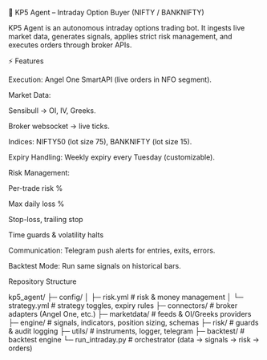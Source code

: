 📘 KP5 Agent – Intraday Option Buyer (NIFTY / BANKNIFTY)

KP5 Agent is an autonomous intraday options trading bot.
It ingests live market data, generates signals, applies strict risk management, and executes orders through broker APIs.

⚡ Features

Execution: Angel One SmartAPI (live orders in NFO segment).

Market Data:

Sensibull → OI, IV, Greeks.

Broker websocket → live ticks.

Indices: NIFTY50 (lot size 75), BANKNIFTY (lot size 15).

Expiry Handling: Weekly expiry every Tuesday (customizable).

Risk Management:

Per-trade risk %

Max daily loss %

Stop-loss, trailing stop

Time guards & volatility halts

Communication: Telegram push alerts for entries, exits, errors.

Backtest Mode: Run same signals on historical bars.

Repository Structure

kp5_agent/
├─ config/
│  ├─ risk.yml             # risk & money management
│  └─ strategy.yml         # strategy toggles, expiry rules
├─ connectors/             # broker adapters (Angel One, etc.)
├─ marketdata/             # feeds & OI/Greeks providers
├─ engine/                 # signals, indicators, position sizing, schemas
├─ risk/                   # guards & audit logging
├─ utils/                  # instruments, logger, telegram
├─ backtest/               # backtest engine
└─ run_intraday.py         # orchestrator (data → signals → risk → orders)
